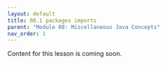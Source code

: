 ```yaml
---
layout: default
title: 08.1 packages imports
parent: "Module 08: Miscellaneous Java Concepts"
nav_order: 1
---
```


Content for this lesson is coming soon.

